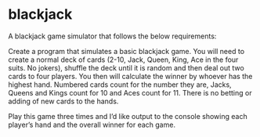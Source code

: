 # blackjack
A blackjack game simulator that follows the below requirements:

Create a program that simulates a basic blackjack game.  You will need to create a normal deck of cards (2-10, Jack, Queen, King, Ace in the four suits.  No jokers), shuffle the deck until it is random and then deal out two cards to four players.  You then will calculate the winner by whoever has the highest hand.  Numbered cards count for the number they are, Jacks, Queens and Kings count for 10 and Aces count for 11.  There is no betting or adding of new cards to the hands.

Play this game three times and I’d like output to the console showing each player’s hand and the overall winner for each game.
